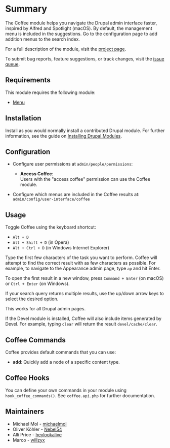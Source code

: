 # Summary

The Coffee module helps you navigate the Drupal admin interface faster, inspired by Alfred and Spotlight (macOS). By default, the management menu is included in the suggestions. Go to the configuration page to add addition menus to the search index.

For a full description of the module, visit the [project page](https://www.drupal.org/project/coffee).

To submit bug reports, feature suggestions, or track changes, visit the [issue queue](https://www.drupal.org/project/issues/coffee).

## Requirements

This module requires the following module:

- [Menu](https://www.drupal.org/project/menu)

## Installation

Install as you would normally install a contributed Drupal module. For further information, see the guide on [Installing Drupal Modules](https://www.drupal.org/docs/extending-drupal/installing-drupal-modules).

## Configuration

- Configure user permissions at `admin/people/permissions`:

  - **Access Coffee**:  
    Users with the "access coffee" permission can use the Coffee module.

- Configure which menus are included in the Coffee results at:  
  `admin/config/user-interface/coffee`

## Usage

Toggle Coffee using the keyboard shortcut:  
- `Alt + D`  
- `Alt + Shift + D` (in Opera)  
- `Alt + Ctrl + D` (in Windows Internet Explorer)

Type the first few characters of the task you want to perform. Coffee will attempt to find the correct result with as few characters as possible. For example, to navigate to the Appearance admin page, type `ap` and hit Enter.

To open the first result in a new window, press `Command + Enter` (on macOS) or `Ctrl + Enter` (on Windows).

If your search query returns multiple results, use the up/down arrow keys to select the desired option.

This works for all Drupal admin pages.  

If the Devel module is installed, Coffee will also include items generated by Devel. For example, typing `clear` will return the result `devel/cache/clear`.

## Coffee Commands

Coffee provides default commands that you can use:

- **add**: Quickly add a node of a specific content type.

## Coffee Hooks

You can define your own commands in your module using `hook_coffee_commands()`. See `coffee.api.php` for further documentation.

## Maintainers

- Michael Mol - [michaelmol](https://www.drupal.org/u/michaelmol)  
- Oliver Köhler - [Nebel54](https://www.drupal.org/u/nebel54)  
- Alli Price - [heylookalive](https://www.drupal.org/u/heylookalive)  
- Marco - [willzyx](https://www.drupal.org/u/willzyx)